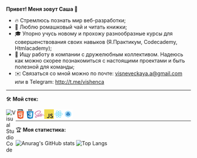 __Привет! Меня зовут Саша 👋__

- 🔥 Стремлюсь познать мир веб-разработки;
- 💖 Люблю ромашковый чай и читать книжки;
- 🎓 Упорно учусь новому и прохожу разнообразные курсы для совершенствования своих навыков (Я.Практикум, Codecademy, Htmlacademy);
- 🤝 Ищу работу в компании с дружелюбным коллективом. Надеюсь как можно скорее познакомиться с настоящими проектами и быть полезной для команды;
- ✉️ Связаться со мной можно по почте: visneveckaya.a@gmail.com или в Telegram: http://t.me/vishenca 

- - -

🛠 __Мой стек:__

<img align="left" width="26px" alt="Visual Studio Code" src="https://user-images.githubusercontent.com/29654835/27530003-e78876b8-5a13-11e7-8863-83fbdb900f72.png"/>
<img align="left" width="26px" alt="HTML5" src="https://raw.githubusercontent.com/github/explore/80688e429a7d4ef2fca1e82350fe8e3517d3494d/topics/html/html.png"/>
<img align="left" width="26px" alt="CSS3" src="https://raw.githubusercontent.com/github/explore/80688e429a7d4ef2fca1e82350fe8e3517d3494d/topics/css/css.png"/>
<img align="left" width="26px" alt="Sass" src="https://raw.githubusercontent.com/github/explore/80688e429a7d4ef2fca1e82350fe8e3517d3494d/topics/sass/sass.png"/>
<img align="left" width="26px" alt="JavaScript" src="https://raw.githubusercontent.com/github/explore/80688e429a7d4ef2fca1e82350fe8e3517d3494d/topics/javascript/javascript.png"/>
<img align="left" width="26px" alt="React" src="https://raw.githubusercontent.com/github/explore/80688e429a7d4ef2fca1e82350fe8e3517d3494d/topics/react/react.png"/>
<img align="left" width="26px" alt="Webpack" src="https://raw.githubusercontent.com/github/explore/80688e429a7d4ef2fca1e82350fe8e3517d3494d/topics/webpack/webpack.png"/>

<br />

- - -


🏆 __Моя статистика:__

![Anurag's GitHub stats](https://github-readme-stats.vercel.app/api?username=VishnevetskayaSasha&show_icons=true) ![Top Langs](https://github-readme-stats.vercel.app/api/top-langs/?username=VishnevetskayaSasha&card_height=130px)